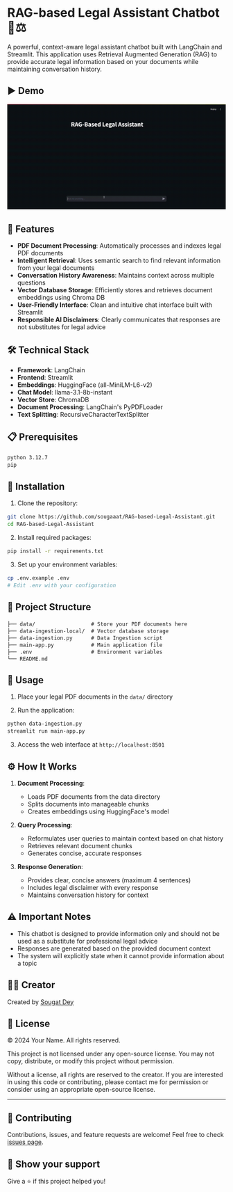 # RAG-based Legal Assistant Chatbot 🤖⚖️

A powerful, context-aware legal assistant chatbot built with LangChain and Streamlit. This application uses Retrieval Augmented Generation (RAG) to provide accurate legal information based on your documents while maintaining conversation history.

## ▶️ Demo

![Application Demo](demo.gif)

## 🌟 Features

- **PDF Document Processing**: Automatically processes and indexes legal PDF documents
- **Intelligent Retrieval**: Uses semantic search to find relevant information from your legal documents
- **Conversation History Awareness**: Maintains context across multiple questions
- **Vector Database Storage**: Efficiently stores and retrieves document embeddings using Chroma DB
- **User-Friendly Interface**: Clean and intuitive chat interface built with Streamlit
- **Responsible AI Disclaimers**: Clearly communicates that responses are not substitutes for legal advice

## 🛠️ Technical Stack

- **Framework**: LangChain
- **Frontend**: Streamlit
- **Embeddings**: HuggingFace (all-MiniLM-L6-v2)
- **Chat Model**: llama-3.1-8b-instant
- **Vector Store**: ChromaDB
- **Document Processing**: LangChain's PyPDFLoader
- **Text Splitting**: RecursiveCharacterTextSplitter

## 📋 Prerequisites

```bash
python 3.12.7
pip
```

## 🚀 Installation

1. Clone the repository:
```bash
git clone https://github.com/sougaaat/RAG-based-Legal-Assistant.git
cd RAG-based-Legal-Assistant
```

2. Install required packages:
```bash
pip install -r requirements.txt
```

3. Set up your environment variables:
```bash
cp .env.example .env
# Edit .env with your configuration
```

## 📁 Project Structure

```
├── data/                  # Store your PDF documents here
├── data-ingestion-local/  # Vector database storage
├── data-ingestion.py      # Data Ingestion script
├── main-app.py            # Main application file
├── .env                   # Environment variables
└── README.md
```

## 💫 Usage

1. Place your legal PDF documents in the `data/` directory

2. Run the application:
```bash
python data-ingestion.py
streamlit run main-app.py
```

3. Access the web interface at `http://localhost:8501`

## ⚙️ How It Works

1. **Document Processing**:
   - Loads PDF documents from the data directory
   - Splits documents into manageable chunks
   - Creates embeddings using HuggingFace's model

2. **Query Processing**:
   - Reformulates user queries to maintain context based on chat history
   - Retrieves relevant document chunks
   - Generates concise, accurate responses

3. **Response Generation**:
   - Provides clear, concise answers (maximum 4 sentences)
   - Includes legal disclaimer with every response
   - Maintains conversation history for context

## ⚠️ Important Notes

- This chatbot is designed to provide information only and should not be used as a substitute for professional legal advice
- Responses are generated based on the provided document context
- The system will explicitly state when it cannot provide information about a topic

## 👨‍💻 Creator

Created by [Sougat Dey](https://www.linkedin.com/in/sougatdey/)

## 📄 License

© 2024 Your Name. All rights reserved.

This project is not licensed under any open-source license. You may not copy, distribute, or modify this project without permission.

Without a license, all rights are reserved to the creator. If you are interested in using this code or contributing, please contact me for permission or consider using an appropriate open-source license.

---

## 🤝 Contributing

Contributions, issues, and feature requests are welcome! Feel free to check [issues page](https://github.com/sougaaat/RAG-based-Legal-Assistant/issues).

## 🌟 Show your support

Give a ⭐️ if this project helped you!
